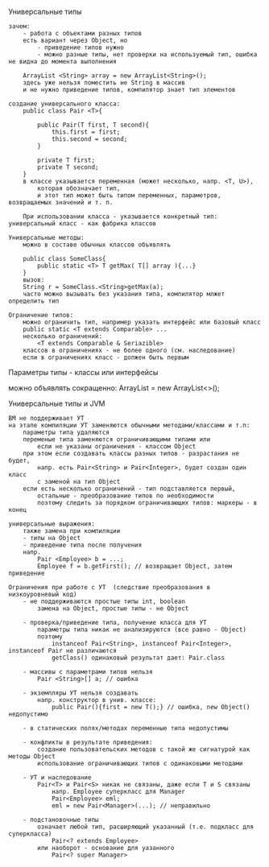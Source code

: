 Универсальные типы
    
    зачем:
        - работа с объектами разных типов
        есть вариант через Object, но
            - приведение типов нужно
            - можно разные типы, нет проверки на используемый тип, ошибка не видна до момента выполнения

        ArrayList <String> array = new ArrayList<String>();
        здесь уже нельзя поместить не String в массив
        и не нужно приведение типов, компилятор знает тип элементов

    создание универсального класса:
        public class Pair <T>{

            public Pair(T first, T second){
                this.first = first;
                this.second = second;
            }

            private T first;
            private T second;
        }
        в классе указывается переменная (может несколько, напр. <T, U>), 
            которая обозначает тип, 
            и этот тип может быть типом переменных, параметров, возвращаемых значений и т. п.

        При использовании класса - указывается конкретный тип: универсальный класс - как фабрика классов

    Универсальные методы:
        можно в составе обычных классов объявлять

        public class SomeClass{
            public static <T> T getMax( T[] array ){...}
        }
        вызов:
        String r = SomeClass.<String>getMax(a);
        часто можно вызывать без указания типа, компилятор млжет определить тип

    Ограничение типов:
        можно ограничить тип, например указать интерфейс или базовый класс
        public static <T extends Comparable> ...
        несколько ограничений:
            <T extends Comparable & Seriazible>
        классов в ограничениях - не более одного (см. наследование)
        если в ограничениях класс - должен быть первым

Параметры типы - классы или интерфейсы

можно объявлять сокращенно:
    ArrayList<String> = new ArrayList<>();

Универсальные типы и JVM
    
    ВМ не поддерживает УТ
    на этапе компиляции УТ заменяются обычными методами/классами и т.п:
        параметры типа удаляются
        переменые типа заменяются ограничивающими типами или
            если не указаны ограничения - классом Object
        при этом если создавать классы разных типов - разрастания не будет,
            напр. есть Pair<String> и Pair<Integer>, будет создан один класс 
            с заменой на тип Object
        если есть несколько ограничений - тип подставляется первый, 
            остальные - преобразование типов по необходимости
            поэтому следить за порядком ограничивающих типов: маркеры - в конец

    универсальные выражения:
        также замена при компиляции
        - типы на Object
        - приведение типа после получения
        напр. 
            Pair <Employee> b = ...;
            Employee f = b.getFirst(); // возвращает Object, затем приведение

    Ограничения при работе с УТ  (следствие преобразования в низкоуровневый код)
        - не поддерживаются простые типы int, boolean
            замена на Object, простые типы - не Object
        
        - проверка/приведение типа, получение класса для УТ
            параметры типа никак не анализируются (все равно - Object)
            поэтому 
                instanceof Pair<String>, instanceof Pair<Integer>, instanceof Pair не различаются
                getClass() одинаковый результат дает: Pair.class

        - массивы с параметрами типов нельзя
            Pair <String>[] a; // ошибка

        - экземпляры УТ нельзя создавать
            напр. конструктор в унив. классе:
                public Pair(){first = new T();} // ошибка, new Object() недопустимо

        - в статических полях/методах переменные типа недопустимы

        - конфликты в результате приведения:
            создание пользовательских методов с такой же сигнатурой как методы Object
            использование ограничивающих типов с одинаковыми методами

        - УТ и наследование
            Pair<T> и Pair<S> никак не связаны, даже если T и S связаны
                напр. Employee суперкласс для Manager
                Pair<Employee> eml; 
                eml = new Pair<Manager>(...); // неправильно

        - подстановочные типы
            означает любой тип, расширяющий указанный (т.е. подкласс для суперкласса)
                Pair<? extends Employee>
            или наоборот - основание для уазанного
                Pair<? super Manager>




